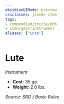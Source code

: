 ```yaml
---
obsidianUIMode: preview
cssclasses: json5e-item
tags:
- compendium/src/5e/phb
- item/gear/instrument
aliases: ["Lute"]
---
```

# Lute
*Instrument*  

- **Cost**: 35 gp
- **Weight**: 2.0 lbs.

*Source: SRD / Basic Rules*